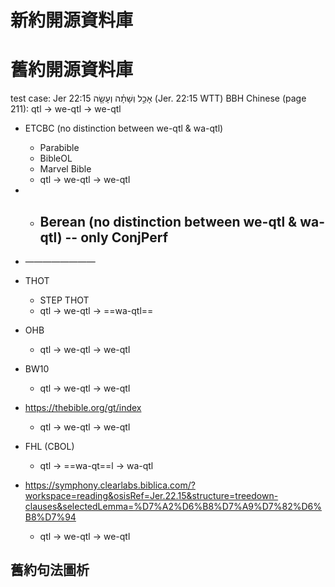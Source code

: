 # 新約開源資料庫

# 舊約開源資料庫
test case: Jer 22:15
‎אָכַ֣ל וְשָׁתָ֗ה וְעָשָׂ֤ה (Jer. 22:15 WTT)
BBH Chinese (page 211): qtl → we-qtl → we-qtl
- ETCBC (no distinction between we-qtl & wa-qtl)
	- Parabible
	- BibleOL
	- Marvel Bible
	-  qtl → we-qtl → we-qtl
- - Berean  (no distinction between we-qtl & wa-qtl) -- only ConjPerf
	- 
- ————————
- THOT
	- STEP THOT
	- qtl → we-qtl → ==wa-qtl==
- OHB
	- qtl → we-qtl → we-qtl
- BW10
	- qtl → we-qtl → we-qtl

- https://thebible.org/gt/index
	- qtl → we-qtl → we-qtl
- FHL (CBOL)
	- qtl → ==wa-qt==l → wa-qtl
- https://symphony.clearlabs.biblica.com/?workspace=reading&osisRef=Jer.22.15&structure=treedown-clauses&selectedLemma=%D7%A2%D6%B8%D7%A9%D7%82%D6%B8%D7%94
	-  qtl → we-qtl → we-qtl

## 舊約句法圖析
	